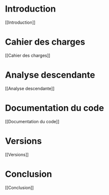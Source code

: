 
# Introduction

[[Introduction]]

# Cahier des charges

[[Cahier des charges]]

# Analyse descendante

[[Analyse descendante]]

# Documentation du code

[[Documentation du code]]

# Versions

[[Versions]]

# Conclusion

[[Conclusion]]
